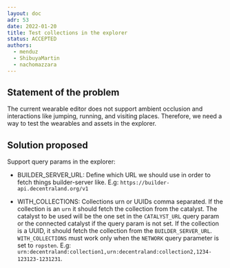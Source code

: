 ```yaml
---
layout: doc
adr: 53
date: 2022-01-20
title: Test collections in the explorer
status: ACCEPTED
authors:
  - menduz
  - ShibuyaMartin
  - nachomazzara
---
```


## Statement of the problem

The current wearable editor does not support ambient occlusion and interactions like jumping, running, and visiting places. Therefore, we need a way to test the wearables
and assets in the explorer.

## Solution proposed

Support query params in the explorer:

- BUILDER_SERVER_URL: Define which URL we should use in order to fetch things builder-server like. E.g: `https://builder-api.decentraland.org/v1`

- WITH_COLLECTIONS: Collections urn or UUIDs comma separated. If the collection is an `urn` it should fetch the collection from the catalyst. The catalyst to be used will be the one set in the `CATALYST_URL` query param or the connected catalyst if the query param is not set. If the collection is a UUID, it should fetch the collection from the `BUILDER_SERVER_URL`.
  `WITH_COLLECTIONS` must work only when the `NETWORK` query parameter is set to `ropsten`. E.g: `urn:decentraland:collection1,urn:decentraland:collection2,1234-123123-1231231`.
